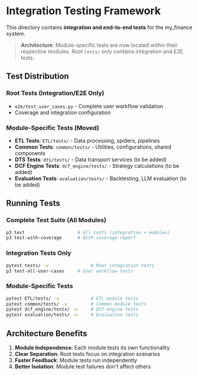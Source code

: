# Integration Testing Framework

This directory contains **integration and end-to-end tests** for the my_finance system.

> **Architecture**: Module-specific tests are now located within their respective modules. Root `tests/` only contains integration and E2E tests.

## Test Distribution

### Root Tests (Integration/E2E Only)
- `e2e/test_user_cases.py` - Complete user workflow validation
- Coverage and integration configuration

### Module-Specific Tests (Moved)
- **ETL Tests**: `ETL/tests/` - Data processing, spiders, pipelines
- **Common Tests**: `common/tests/` - Utilities, configurations, shared components
- **DTS Tests**: `dts/tests/` - Data transport services (to be added)
- **DCF Engine Tests**: `dcf_engine/tests/` - Strategy calculations (to be added)
- **Evaluation Tests**: `evaluation/tests/` - Backtesting, LLM evaluation (to be added)

## Running Tests

### Complete Test Suite (All Modules)
```bash
p3 test                    # All tests (integration + modules)
p3 test-with-coverage      # With coverage report
```

### Integration Tests Only
```bash
pytest tests/ -v                # Root integration tests
p3 test-all-user-cases     # User workflow tests
```

### Module-Specific Tests
```bash
pytest ETL/tests/ -v            # ETL module tests
pytest common/tests/ -v         # Common module tests
pytest dcf_engine/tests/ -v     # DCF engine tests
pytest evaluation/tests/ -v     # Evaluation tests
```

## Architecture Benefits

1. **Module Independence**: Each module tests its own functionality
2. **Clear Separation**: Root tests focus on integration scenarios
3. **Faster Feedback**: Module tests run independently
4. **Better Isolation**: Module test failures don't affect others